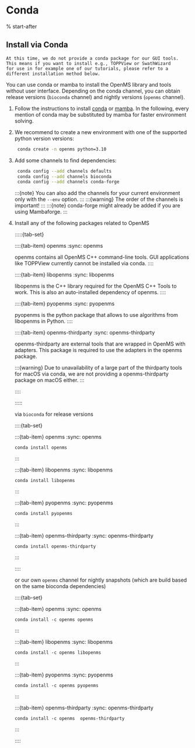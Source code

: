 # Conda

% start-after
## Install via Conda

```{warning}
At this time, we do not provide a conda package for our GUI tools. This means if you want to install e.g., TOPPView or SwathWizard
for use in for example one of our tutorials, please refer to a different installation method below.
```

You can use conda or mamba to install the OpenMS library and tools without user interface. Depending on the conda channel, you can
obtain release versions (`bioconda` channel) and nightly versions (`openms` channel).

1. Follow the instructions to install [conda](https://docs.conda.io/projects/conda/en/latest/user-guide/install/linux.html) or [mamba](https://mamba.readthedocs.io/en/latest/installation/mamba-installation.html).
  In the following, every mention of conda may be substituted by mamba for faster environment solving.

2. We recommend to create a new environment with one of the supported python version versions:
   ```bash
    conda create -n openms python=3.10
   ```

2. Add some channels to find dependencies:
   ```bash
    conda config --add channels defaults
    conda config --add channels bioconda
    conda config --add channels conda-forge
   ```
   :::{note}
   You can also add the channels for your current environment only with the `--env` option.
   :::
   :::{warning}
   The order of the channels is important!
   :::
   :::{note}
   conda-forge might already be added if you are using Mambaforge.
   :::


3. Install any of the following packages related to OpenMS

   :::::{tab-set}

   ::::{tab-item} openms
   :sync: openms

   openms contains all OpenMS C++ command-line tools. GUI applications like TOPPView currently cannot be installed via conda.
   ::::

   ::::{tab-item} libopenms
   :sync: libopenms

   libopenms is the C++ library required for the OpenMS C++ Tools to work. This is also an auto-installed dependency of openms.
   ::::

   ::::{tab-item} pyopenms
   :sync: pyopenms

   pyopenms is the python package that allows to use algorithms from libopenms in Python.
   ::::

   ::::{tab-item} openms-thirdparty
   :sync: openms-thirdparty

   openms-thirdparty are external tools that are wrapped in OpenMS with adapters. This package is required
   to use the adapters in the openms package.

   :::{warning}
   Due to unavailability of a large part of the thirdparty tools for macOS via conda, we are not providing
   a openms-thirdparty package on macOS either.
   :::

   ::::

   :::::

   via `bioconda` for release versions


   ::::{tab-set}

   :::{tab-item} openms
   :sync: openms

   ```{code-block} bash 
   conda install openms
   ```
   :::

   :::{tab-item} libopenms
   :sync: libopenms

   ```{code-block} bash
   conda install libopenms
   ```
   :::

   :::{tab-item} pyopenms
   :sync: pyopenms

   ```{code-block} bash
   conda install pyopenms
   ```
   :::

   :::{tab-item} openms-thirdparty
   :sync: openms-thirdparty

   ```{code-block} bash
   conda install openms-thirdparty
   ```
   :::

   ::::

   or our own `openms` channel for nightly snapshots (which are build based on the same bioconda dependencies)

   ::::{tab-set}

   :::{tab-item} openms
   :sync: openms

   ```{code-block} bash 
   conda install -c openms openms
   ```
   :::

   :::{tab-item} libopenms
   :sync: libopenms

   ```{code-block} bash
   conda install -c openms libopenms
   ```
   :::

   :::{tab-item} pyopenms
   :sync: pyopenms

   ```{code-block} bash
   conda install -c openms pyopenms
   ```
   :::

   :::{tab-item} openms-thirdparty
   :sync: openms-thirdparty

   ```{code-block} bash
   conda install -c openms  openms-thirdparty
   ```
   :::

   ::::